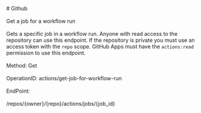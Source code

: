 <br>#     Github</br>
<br>Get a job for a workflow run</br>
<br>Gets a specific job in a workflow run. Anyone with read access to the repository can use this endpoint. If the repository is private you must use an access token with the `repo` scope. GitHub Apps must have the `actions:read` permission to use this endpoint.</br>
<br>Method: Get</br>
<br>OperationID: actions/get-job-for-workflow-run</br>
<br>EndPoint:</br>
<br>/repos/{owner}/{repo}/actions/jobs/{job_id}</br>
